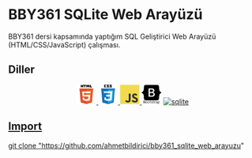# BBY361 SQLite Web Arayüzü
BBY361 dersi kapsamında yaptığım SQL Geliştirici Web Arayüzü (HTML/CSS/JavaScript) çalışması.

## Diller
<p align="center">
<a href="https://www.w3.org/html/" target="_blank" rel="noreferrer"> <img src="https://raw.githubusercontent.com/devicons/devicon/master/icons/html5/html5-original-wordmark.svg" alt="html5" width="40" height="40"/> </a>
<a href="https://www.w3schools.com/css/" target="_blank" rel="noreferrer"> <img src="https://raw.githubusercontent.com/devicons/devicon/master/icons/css3/css3-original-wordmark.svg" alt="css3" width="40" height="40"/> </a>
<a href="https://developer.mozilla.org/en-US/docs/Web/JavaScript" target="_blank" rel="noreferrer"> <img src="https://raw.githubusercontent.com/devicons/devicon/master/icons/javascript/javascript-original.svg" alt="javascript" width="40" height="40"/>
<a href="https://getbootstrap.com" target="_blank" rel="noreferrer"><img src="https://raw.githubusercontent.com/devicons/devicon/master/icons/bootstrap/bootstrap-plain-wordmark.svg" alt="bootstrap" width="40" height="40"/></a>
<a href="https://www.sqlite.org/index.html" target="_blank" rel="noreferrer"> <img src="https://media.trustradius.com/product-logos/6O/c7/R8JW30GR5ELU.PNG" alt="sqlite" width="40" height="40"/>
</p>

## Import
git clone "https://github.com/ahmetbildirici/bby361_sqlite_web_arayuzu"
